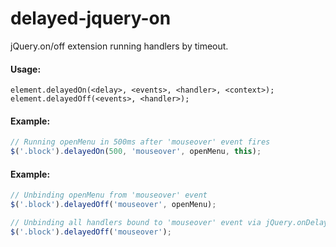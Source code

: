 delayed-jquery-on
===============

jQuery.on/off extension running handlers by timeout.

#### Usage:
```
element.delayedOn(<delay>, <events>, <handler>, <context>);
element.delayedOff(<events>, <handler>);
```

#### Example:
```javascript
// Running openMenu in 500ms after 'mouseover' event fires
$('.block').delayedOn(500, 'mouseover', openMenu, this);
```

#### Example:
```javascript
// Unbinding openMenu from 'mouseover' event
$('.block').delayedOff('mouseover', openMenu);

// Unbinding all handlers bound to 'mouseover' event via jQuery.onDelay
$('.block').delayedOff('mouseover');
```
